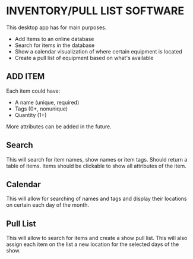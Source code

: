 # INVENTORY/PULL LIST SOFTWARE

This desktop app has for main purposes.
 - Add Items to an online database
 - Search for items in the database
 - Show a calendar visualization of where certain equipment is located
 - Create a pull list of equipment based on what's available

## ADD ITEM
Each item could have:
 - A name (unique, required)
 - Tags (0+, nonunique)
 - Quantity (1+)

More attributes can be added in the future.

## Search
This will search for item names, show names or item tags. Should return a table of items. Items should be clickable to show all attributes of the item.

## Calendar
This will allow for searching of names and tags and display their locations on certain each day of the month.

## Pull List
This will allow to search for items and create a show pull list. This will also assign each item on the list a new location for the selected days of the show.